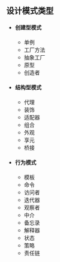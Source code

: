 ## 设计模式类型

- #### 创建型模式
  - 单例
  - 工厂方法
  - 抽象工厂
  - 原型
  - 创造者
- #### 结构型模式
  - 代理
  - 装饰
  - 适配器
  - 组合
  - 外观
  - 享元
  - 桥接
- #### 行为模式
  - 模板
  - 命令
  - 访问者
  - 迭代器
  - 观察者
  - 中介
  - 备忘录
  - 解释器
  - 状态
  - 策略
  - 责任链
